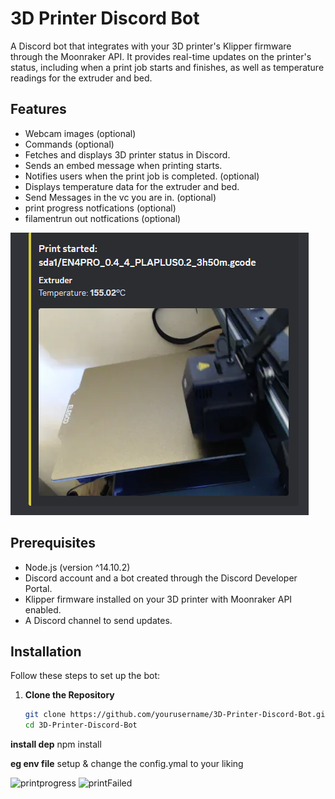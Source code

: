 # 3D Printer Discord Bot

A Discord bot that integrates with your 3D printer's Klipper firmware through the Moonraker API. It provides real-time updates on the printer's status, including when a print job starts and finishes, as well as temperature readings for the extruder and bed.

## Features

- Webcam images (optional)
- Commands (optional)
- Fetches and displays 3D printer status in Discord.
- Sends an embed message when printing starts.
- Notifies users when the print job is completed. (optional)
- Displays temperature data for the extruder and bed.
- Send Messages in the vc you are in. (optional)
- print progress notfications (optional)
- filamentrun out notfications (optional)


![printStarted](https://github.com/TM203/Klipper-3D-Printing-API-discord/blob/main/github-images/printStarted.png)




## Prerequisites

- Node.js (version ^14.10.2)
- Discord account and a bot created through the Discord Developer Portal.
- Klipper firmware installed on your 3D printer with Moonraker API enabled.
- A Discord channel to send updates.


## Installation

Follow these steps to set up the bot:

1. **Clone the Repository**
   ```bash
   git clone https://github.com/yourusername/3D-Printer-Discord-Bot.git
   cd 3D-Printer-Discord-Bot


**install dep**
npm install


**eg env file**
setup & change the config.ymal to your liking


![printprogress](https://github.com/TM203/Klipper-3D-Printing-API-discord/blob/main/github-images/printprogress.png)
![printFailed](https://github.com/TM203/Klipper-3D-Printing-API-discord/blob/main/github-images/printFailed.png)
